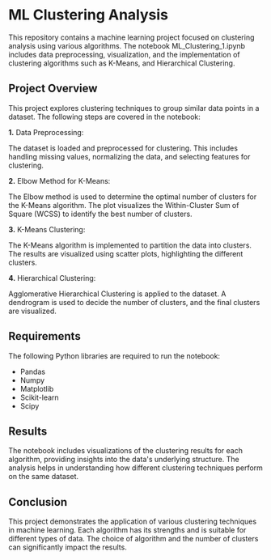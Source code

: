# ML Clustering Analysis
This repository contains a machine learning project focused on clustering analysis using various algorithms. The notebook ML_Clustering_1.ipynb includes data preprocessing, visualization, and the implementation of clustering algorithms such as K-Means, and Hierarchical Clustering.

## Project Overview
This project explores clustering techniques to group similar data points in a dataset. The following steps are covered in the notebook:

**1.** Data Preprocessing:

The dataset is loaded and preprocessed for clustering. This includes handling missing values, normalizing the data, and selecting features for clustering.

**2.** Elbow Method for K-Means:

The Elbow method is used to determine the optimal number of clusters for the K-Means algorithm. The plot visualizes the Within-Cluster Sum of Square (WCSS) to identify the best number of clusters.

**3.** K-Means Clustering:

The K-Means algorithm is implemented to partition the data into clusters. The results are visualized using scatter plots, highlighting the different clusters.

**4.** Hierarchical Clustering:

Agglomerative Hierarchical Clustering is applied to the dataset. A dendrogram is used to decide the number of clusters, and the final clusters are visualized.

## Requirements
The following Python libraries are required to run the notebook:

- Pandas
- Numpy
- Matplotlib
- Scikit-learn
- Scipy

## Results
The notebook includes visualizations of the clustering results for each algorithm, providing insights into the data's underlying structure. The analysis helps in understanding how different clustering techniques perform on the same dataset.

## Conclusion
This project demonstrates the application of various clustering techniques in machine learning. Each algorithm has its strengths and is suitable for different types of data. The choice of algorithm and the number of clusters can significantly impact the results.
